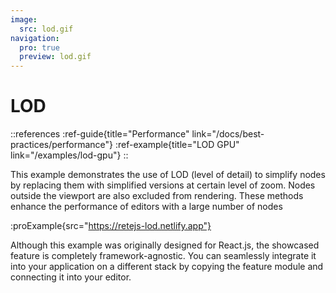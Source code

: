 ```yaml
---
image:
  src: lod.gif
navigation:
  pro: true
  preview: lod.gif
---
```


# LOD

::references
:ref-guide{title="Performance" link="/docs/best-practices/performance"}
:ref-example{title="LOD GPU" link="/examples/lod-gpu"}
::

This example demonstrates the use of LOD (level of detail) to simplify nodes by replacing them with simplified versions at certain level of zoom. Nodes outside the viewport are also excluded from rendering. These methods enhance the performance of editors with a large number of nodes

:proExample{src="https://retejs-lod.netlify.app"}

Although this example was originally designed for React.js, the showcased feature is completely framework-agnostic. You can seamlessly integrate it into your application on a different stack by copying the feature module and connecting it into your editor.
